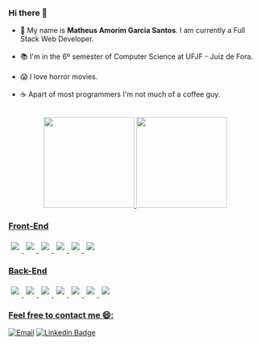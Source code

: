 ### Hi there 👋
<ul>
  <li>
      👦 My name is <strong>Matheus Amorim Garcia Santos</strong>. I am currently a Full Stack Web Developer.
      
  </li>
  <br/>
  <li>
      📚 I'm in the 6º semester of Computer Science at UFJF - Juiz de Fora.
  </li>
  <br/>
  <li>
      😱 I love horror movies.
  </li>
  <br/>
  <li>
      ☕ Apart of most programmers I'm not much of a coffee guy.
  </li>
  <br/>
</ul>

<div align="center">
  <a href="https://github.com/mtsgamorim">
  <img height="180em" src="https://github-readme-stats.vercel.app/api?username=mtsgamorim&show_icons=true&theme=dracula&include_all_commits=true&count_private=true" />
  <img height="180em" src="https://github-readme-stats.vercel.app/api/top-langs/?username=mtsgamorim&layout=compact&langs_count=7&theme=dracula" />
</div>

### Front-End
<div>
 <img style='margin: 5px;' src="https://img.shields.io/badge/javascript%20-%2320232a.svg?&style=for-the-badge&color=F7DF1E&logo=javascript&logoColor=000000" />
  <img style='margin: 5px;' src="https://img.shields.io/badge/CSS3%20-%2320232a.svg?&style=for-the-badge&color=1572B6&logo=CSS3&logoColor=ffffff"/>
  <img style='margin: 5px;' src="https://img.shields.io/badge/HTML5%20-%2320232a.svg?&style=for-the-badge&color=E34F26&logo=HTML5&logoColor=ffffff"/>
  <img style='margin: 5px;' src="https://img.shields.io/badge/react%20-%2320232a.svg?&style=for-the-badge&color=363636&logo=react&logoColor=q61DAFB"/>
  <img style='margin: 5px;' src="https://img.shields.io/badge/styled components%20-%2320232a.svg?&style=for-the-badge&color=DB7093&logo=styled-components&logoColor=ffffff"/>
    <img style='margin: 5px;' src="https://img.shields.io/badge/Cypress%20-%2320232a.svg?&style=for-the-badge&color=17202C&logo=Cypress&logoColor=ffffff"/>
</div>

 ### Back-End
<div>
  <img style='margin: 5px;' src="https://img.shields.io/badge/node js%20-%2320232a.svg?&style=for-the-badge&color=339933&logo=node.js&logoColor=ffffff"/>
  <img style='margin: 5px;' src="https://img.shields.io/badge/Express%20-%2320232a.svg?&style=for-the-badge&color=000000&logo=Express&logoColor=ffffff"/>
  <img style='margin: 5px;' src="https://img.shields.io/badge/TypeScript%20-%2320232a.svg?&style=for-the-badge&color=3178C6&logo=TypeScript&logoColor=ffffff"/>
  <img style='margin: 5px;' src="https://img.shields.io/badge/Mongo db%20-%2320232a.svg?&style=for-the-badge&color=47A248&logo=MongoDB&logoColor=ffffff"/>
  <img style='margin: 5px;' src="https://img.shields.io/badge/PostgreSQL%20-%2320232a.svg?&style=for-the-badge&color=4169E1&logo=PostgreSQL&logoColor=ffffff"/>
  <img style='margin: 5px;' src="https://img.shields.io/badge/Prisma%20-%2320232a.svg?&style=for-the-badge&color=4C51BF&logo=Prisma&logoColor=ffffff"/>
  <img style='margin: 5px;' src="https://img.shields.io/badge/jest%20-%2320232a.svg?&style=for-the-badge&color=C21325&logo=jest&logoColor=ffffff"/>

</div>

### Feel free to contact me 😄:
<div align="left">
  
  [![Email](https://img.shields.io/badge/Gmail-D14836?style=for-the-badge&logo=gmail&logoColor=white)](mailto:mtsgamorim@gmail.com)
  [![Linkedin Badge](https://img.shields.io/badge/LinkedIn-0077B5?style=for-the-badge&logo=linkedin&logoColor=white)](https://www.linkedin.com/in/matheus-amorim-gs)
</div>
